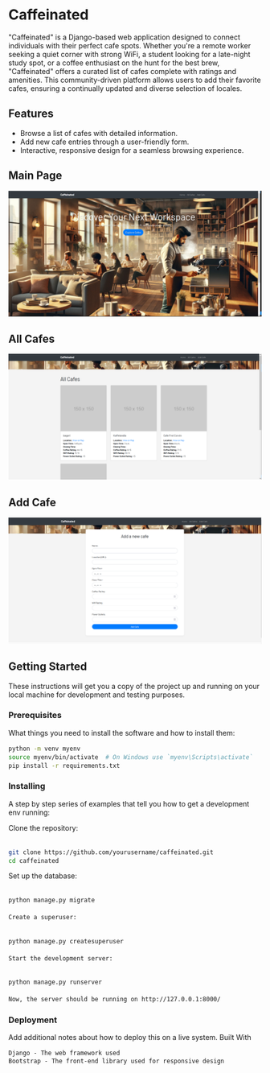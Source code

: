 # Caffeinated

"Caffeinated" is a Django-based web application designed to connect individuals with their perfect cafe spots. Whether you're a remote worker seeking a quiet corner with strong WiFi, a student looking for a late-night study spot, or a coffee enthusiast on the hunt for the best brew, "Caffeinated" offers a curated list of cafes complete with ratings and amenities. This community-driven platform allows users to add their favorite cafes, ensuring a continually updated and diverse selection of locales.

## Features

- Browse a list of cafes with detailed information.
- Add new cafe entries through a user-friendly form.
- Interactive, responsive design for a seamless browsing experience.

## Main Page
![Alt text](image.png)

## All Cafes
![Alt text](image-1.png)

## Add Cafe
![Alt text](image-2.png)

## Getting Started

These instructions will get you a copy of the project up and running on your local machine for development and testing purposes.

### Prerequisites

What things you need to install the software and how to install them:

```bash
python -m venv myenv
source myenv/bin/activate  # On Windows use `myenv\Scripts\activate`
pip install -r requirements.txt
```

### Installing

A step by step series of examples that tell you how to get a development env running:

Clone the repository:

```bash

git clone https://github.com/yourusername/caffeinated.git
cd caffeinated
```

Set up the database:

```bash

python manage.py migrate

Create a superuser:
```

```bash

python manage.py createsuperuser

Start the development server:
```

```bash

python manage.py runserver

Now, the server should be running on http://127.0.0.1:8000/
```

### Deployment

Add additional notes about how to deploy this on a live system.
Built With

    Django - The web framework used
    Bootstrap - The front-end library used for responsive design

